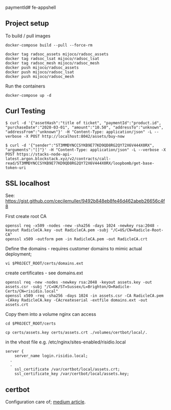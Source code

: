 paymentId# fe-appshell

## Project setup

To build / pull images

```
docker-compose build --pull --force-rm
```

```
docker tag radsoc_assets mijoco/radsoc_assets
docker tag radsoc_lsat mijoco/radsoc_lsat
docker tag radsoc_mesh mijoco/radsoc_mesh
docker push mijoco/radsoc_assets
docker push mijoco/radsoc_lsat
docker push mijoco/radsoc_mesh
```

Run the containers

```
docker-compose up -d
```

## Curl Testing

```
$ curl -d '{"assetHash":"title of ticket", "paymentId":"product.id", "purchaseDate":"2020-03-01", "amount":"10.50", "addressTo":"unknown", "addressFrom":"unknown"}' -H "Content-Type: application/json" -L --verbose -X POST http://localhost:8042/assets/buy-now
```

```
$ curl -d '{"sender":"ST3MMDYNCCSYKB9E77KD9QD8RG2QY72X6V444X0RX", "arguments":"[]"}' -H "Content-Type: application/json" -L --verbose -X POST https://stacks-node-api-latest.argon.blockstack.xyz/v2/contracts/call-read/ST3MMDYNCCSYKB9E77KD9QD8RG2QY72X6V444X0RX/loopbomb/get-base-token-uri
```

## SSL localhost

See: https://gist.github.com/cecilemuller/9492b848eb8fe46d462abeb26656c4f8

First create root CA

```
openssl req -x509 -nodes -new -sha256 -days 1024 -newkey rsa:2048 -keyout RadicleCA.key -out RadicleCA.pem -subj "/C=US/CN=Radicle-Root-CA"
openssl x509 -outform pem -in RadicleCA.pem -out RadicleCA.crt
```

Define the domains - requires customer domains to mimic actual deployment;

```
vi $PROJECT_ROOT/certs/domains.ext
```

create certificates - see domains.ext

```
openssl req -new -nodes -newkey rsa:2048 -keyout assets.key -out assets.csr -subj "/C=UK/ST=Sussex/L=Brighton/O=Radicle-Certs/CN=risidio.local"
openssl x509 -req -sha256 -days 1024 -in assets.csr -CA RadicleCA.pem -CAkey RadicleCA.key -CAcreateserial -extfile domains.ext -out assets.crt
```

Copy them into a volume nginx can access

```
cd $PROJECT_ROOT/certs

cp certs/assets.key certs/assets.crt ./volumes/certbot/local/.
```

in the vhost file e.g. /etc/nginx/sites-enabled/risidio.local

```
server {
	server_name login.risidio.local;
  .
  .
	ssl_certificate /var/certbot/local/assets.crt;
	ssl_certificate_key /var/certbot/local/assets.key;
```

## certbot

Configuration care of;
[medium article](https://medium.com/@pentacent/nginx-and-lets-encrypt-with-docker-in-less-than-5-minutes-b4b8a60d3a71).
